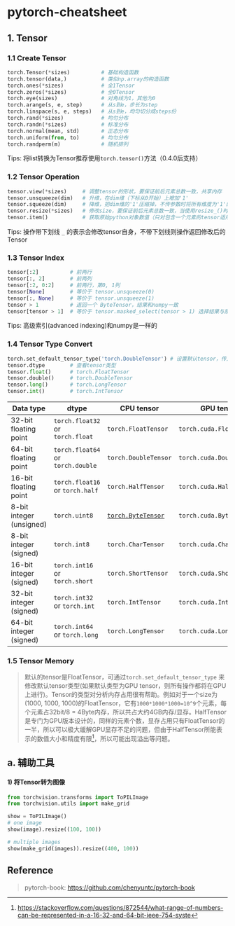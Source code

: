 # pytorch-cheatsheet

## 1. Tensor

### 1.1 Create Tensor

```py
torch.Tensor(*sizes)          # 基础构造函数
torch.tensor(data,)           # 类似np.array的构造函数
torch.ones(*sizes)            # 全1Tensor
torch.zeros(*sizes)           # 全0Tensor
torch.eye(sizes)              # 对角线为1，其他为0
torch.arange(s, e, step)      # 从s到e，步长为step
torch.linspace(s, e, steps)   # 从s到e，均匀切分成steps份
torch.rand(*sizes)            # 均匀分布
torch.randn(*sizes)           # 标准分布
torch.normal(mean, std)       # 正态分布
torch.uniform(from, to)       # 均匀分布
torch.randperm(m)             # 随机排列
```

Tips: 将list转换为Tensor推荐使用`torch.tensor()`方法（0.4.0后支持）

### 1.2 Tensor Operation

```py
tensor.view(*sizes)     # 调整tensor的形状，要保证前后元素总数一致，共享内存
tensor.unsqueeze(dim)   # 升维，在dim维（下标从0开始）上增加'1'
tensor.squeeze(dim)     # 降维，把dim维的'1'压缩掉，不传参数时将所有维度为'1'的压缩
tensor.resize(*sizes)   # 修改size，要保证前后元素总数一致，当使用resize_()时，如果大小超过原大小，会自动分配新的内存空间（新分配的值取决于内存状态）
tensor.item()           # 获取原始python对象数值（只对包含一个元素的tensor适用）
```

Tips: 操作带下划线 `_` 的表示会修改tensor自身，不带下划线则操作返回修改后的Tensor

### 1.3 Tensor Index

```py
tensor[:2]          # 前两行
tensor[:, 2]        # 前两列
tensor[:2, 0:2]     # 前两行，第0, 1列
tensor[None]        # 等价于 tensor.unsqueeze(0)
tensor[:, None]     # 等价于 tensor.unsqueeze(1)
tensor > 1          # 返回一个 ByteTensor，结果和numpy一致
tensor[tensor > 1]  # 等价于 tensor.masked_select(tensor > 1) 选择结果与原tensor不共享内存空间
```

Tips: 高级索引(advanced indexing)和numpy是一样的

### 1.4 Tensor Type Convert

```py
torch.set_default_tensor_type('torch.DoubleTensor') # 设置默认tensor，传入的是字符串
tensor.dtype        # 查看tensor类型
tensor.float()      # torch.FloatTensor
tensor.double()     # torch.DoubleTensor
tensor.long()       # torch.LongTensor
tensor.int()        # torch.IntTensor
```

| Data type                | dtype                             | CPU tensor                                                   | GPU tensor                |
| ------------------------ | --------------------------------- | ------------------------------------------------------------ | ------------------------- |
| 32-bit floating point    | `torch.float32` or `torch.float`  | `torch.FloatTensor`                                          | `torch.cuda.FloatTensor`  |
| 64-bit floating point    | `torch.float64` or `torch.double` | `torch.DoubleTensor`                                         | `torch.cuda.DoubleTensor` |
| 16-bit floating point    | `torch.float16` or `torch.half`   | `torch.HalfTensor`                                           | `torch.cuda.HalfTensor`   |
| 8-bit integer (unsigned) | `torch.uint8`                     | [`torch.ByteTensor`](https://pytorch.org/docs/stable/tensors.html#torch.ByteTensor) | `torch.cuda.ByteTensor`   |
| 8-bit integer (signed)   | `torch.int8`                      | `torch.CharTensor`                                           | `torch.cuda.CharTensor`   |
| 16-bit integer (signed)  | `torch.int16` or `torch.short`    | `torch.ShortTensor`                                          | `torch.cuda.ShortTensor`  |
| 32-bit integer (signed)  | `torch.int32` or `torch.int`      | `torch.IntTensor`                                            | `torch.cuda.IntTensor`    |
| 64-bit integer (signed)  | `torch.int64` or `torch.long`     | `torch.LongTensor`                                           | `torch.cuda.LongTensor`   |

### 1.5 Tensor Memory

> 默认的tensor是FloatTensor，可通过`torch.set_default_tensor_type` 来修改默认tensor类型(如果默认类型为GPU tensor，则所有操作都将在GPU上进行)。Tensor的类型对分析内存占用很有帮助。例如对于一个size为(1000, 1000, 1000)的FloatTensor，它有`1000*1000*1000=10^9`个元素，每个元素占32bit/8 = 4Byte内存，所以共占大约4GB内存/显存。HalfTensor是专门为GPU版本设计的，同样的元素个数，显存占用只有FloatTensor的一半，所以可以极大缓解GPU显存不足的问题，但由于HalfTensor所能表示的数值大小和精度有限[^2]，所以可能出现溢出等问题。

[^2]: https://stackoverflow.com/questions/872544/what-range-of-numbers-can-be-represented-in-a-16-32-and-64-bit-ieee-754-syste

## a. 辅助工具

#### 1) 将Tensor转为图像

```py
from torchvision.transforms import ToPILImage
from torchvision.utils import make_grid

show = ToPILImage()
# one image
show(image).resize((100, 100))

# multiple images
show(make_grid(images)).resize((400, 100))
```

## Reference

> pytorch-book: https://github.com/chenyuntc/pytorch-book